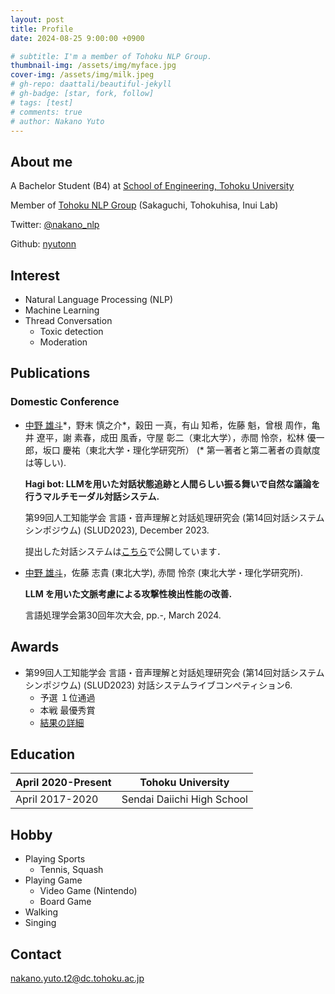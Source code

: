 ```yaml
---
layout: post
title: Profile
date: 2024-08-25 9:00:00 +0900

# subtitle: I'm a member of Tohoku NLP Group.
thumbnail-img: /assets/img/myface.jpg
cover-img: /assets/img/milk.jpeg
# gh-repo: daattali/beautiful-jekyll
# gh-badge: [star, fork, follow]
# tags: [test]
# comments: true
# author: Nakano Yuto
---
```


<!-- <img src="/assets/img/milk.jpeg" width="300x300"> -->

## About me

<!-- <img src="/assets/img/TohokuNLP_logo.svg" width="100x100"> -->

A Bachelor Student (B4) at [School of Engineering, Tohoku University](https://www.eng.tohoku.ac.jp/)

Member of [Tohoku NLP Group](https://www.nlp.ecei.tohoku.ac.jp/) (Sakaguchi, Tohokuhisa, Inui Lab)

Twitter: [@nakano_nlp](https://twitter.com/nakano_nlp)

Github: [nyutonn](https://github.com/nyutonn)

## Interest
- Natural Language Processing (NLP) 
- Machine Learning 
- Thread Conversation 
  - Toxic detection 
  - Moderation 

## Publications
### Domestic Conference
* <u>中野 雄斗</u>\*，野末 慎之介\*，穀田 一真，有山 知希，佐藤 魁，曾根 周作，亀井 遼平，謝 素春，成田 風香，守屋 彰二（東北大学），赤間 怜奈，松林 優一郎，坂口 慶祐（東北大学・理化学研究所）
  (* 第一著者と第二著者の貢献度は等しい).

  **Hagi bot: LLMを用いた対話状態追跡と人間らしい振る舞いで自然な議論を行うマルチモーダル対話システム.**

  第99回人工知能学会 言語・音声理解と対話処理研究会 (第14回対話システムシンポジウム) (SLUD2023), December 2023.

  提出した対話システムは[こちら](https://github.com/cl-tohoku/hagi-bot)で公開しています．

* <u>中野 雄斗</u>，佐藤 志貴 (東北大学), 赤間 怜奈 (東北大学・理化学研究所).
  
  **LLM を用いた文脈考慮による攻撃性検出性能の改善.**
  
  言語処理学会第30回年次大会, pp.-, March 2024.

## Awards
* 第99回人工知能学会 言語・音声理解と対話処理研究会 (第14回対話システムシンポジウム) (SLUD2023) 対話システムライブコンペティション6.
  * 予選 １位通過
  * 本戦 最優秀賞
  * [結果の詳細](https://sites.google.com/view/dslc6/%E7%B5%90%E6%9E%9C)

## Education

| April 2020-Present | Tohoku University |
| ------------------- | ---------------------------- |
| April 2017-2020 | Sendai Daiichi High School |

## Hobby
- Playing Sports 
  - Tennis, Squash 
- Playing Game 
  - Video Game (Nintendo) 
  - Board Game 
- Walking 
- Singing 

## Contact
nakano.yuto.t2@dc.tohoku.ac.jp